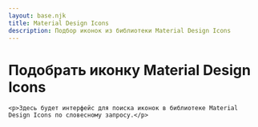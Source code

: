 ```yaml
---
layout: base.njk
title: Material Design Icons
description: Подбор иконок из библиотеки Material Design Icons
---
```


<div class="container">
    <h1>Подобрать иконку Material Design Icons</h1>
    
    <p>Здесь будет интерфейс для поиска иконок в библиотеке Material Design Icons по словесному запросу.</p>
</div>
